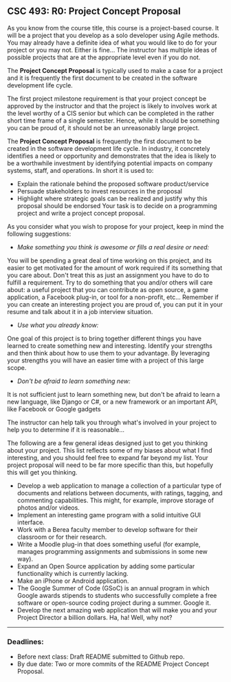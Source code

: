 ## CSC 493: R0: Project Concept Proposal

As you know from the course title, this course is a project-based course.
It will be a project that you develop
as a solo developer using Agile methods.
You may already have a definite idea of what you would like to do
for your project or you may not.
Either is fine...
The instructor has multiple ideas of possible
projects that are at the appropriate
level even if you do not.

The **Project Concept Proposal** is typically used to make a case for a project and it is frequently the first document to be created in the software development life cycle.

The first project milestone requirement is that your project concept
be approved by the instructor and that the project is likely to involves work
at the level worthy of a CIS senior but which can be completed in the
rather short time frame of a single semester.
Hence, while it should be something you can be proud of, it should not be an unreasonably large project.

The **Project Concept Proposal** is frequently the first document to be created in the software development life cycle. In industry, it concretely identifies a need or opportunity and
demonstrates that the idea is likely to be a worthwhile investment by identifying potential impacts on company
systems, staff, and operations. In short it is used to:
- Explain the rationale behind the proposed software product/service
- Persuade stakeholders to invest resources in the proposal
- Highlight where strategic goals can be realized and justify why this proposal should be endorsed
Your task is to decide on a programming project and write a project concept proposal.

As you consider what you wish to propose for your project,
keep in mind the following suggestions:

- *Make something you think is awesome or fills a real desire
or need:*

You will be spending a great deal of time working on this project,
and its easier to get motivated for the amount of work required if its something
that you care about. Don't treat this as just an assignment
you have to do to fulfill a requirement.
Try to do something that you and/or others will care about:
a useful project that you can contribute as open source, a game application,
a Facebook plug-in, or tool for a non-profit, etc...
Remember if you can create an interesting project you are proud of,
you can put it in your resume and talk about it in a job interview situation.

- *Use what you already know:*

One goal of this project is to bring together different things you have
learned to create something new and interesting.
Identify your strengths and then think about how to use them to your advantage.  By leveraging your strengths you will have an easier time with a project of this large scope.

- *Don't be afraid to learn something new:*

It is not sufficient just to learn something new, but
don't be afraid to learn a new language, like Django or C#,
or a new framework or an important API, like Facebook or Google gadgets

The instructor can help talk you through what's involved in your project
to help you to determine if it is reasonable…

The following are a few general ideas designed just to get you thinking about your project.
This list reflects some of my biases about what I find interesting,
and you should feel free to expand far beyond my list.
Your project proposal will need to be far more specific than this,
but hopefully this will get you thinking.

- Develop a web application to manage a collection of a particular type of documents and relations between documents, with ratings, tagging, and commenting capabilities.  This might, for example, improve storage of photos and/or videos.
- Implement an interesting game program with a solid intuitive GUI interface.
- Work with a Berea faculty member to develop software for their classroom or for their research.
- Write a Moodle plug-in that does something useful (for example, manages programming assignments and submissions in some new way).
- Expand an Open Source application by adding some particular functionality which is currently lacking.
- Make an iPhone or Android application.
- The Google Summer of Code (GSoC) is an annual program in which Google
awards stipends to students who successfully complete a free software or
open-source coding project during a summer. Google it.
- Develop the next amazing web application that will make you and your Project Director a billion dollars. Ha, ha!  Well, why not?

---
### Deadlines:
- Before next class: Draft README submitted to Github repo.
- By due date: Two or more commits of the README Project Concept Proposal.
